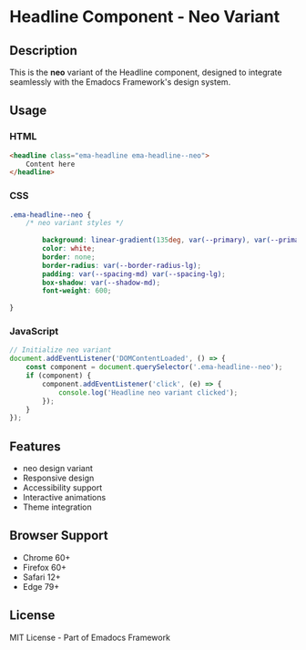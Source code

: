 # Headline Component - Neo Variant

## Description
This is the **neo** variant of the Headline component, designed to integrate seamlessly with the Emadocs Framework's design system.

## Usage

### HTML
```html
<headline class="ema-headline ema-headline--neo">
    Content here
</headline>
```

### CSS
```css
.ema-headline--neo {
    /* neo variant styles */
    
        background: linear-gradient(135deg, var(--primary), var(--primary-dark));
        color: white;
        border: none;
        border-radius: var(--border-radius-lg);
        padding: var(--spacing-md) var(--spacing-lg);
        box-shadow: var(--shadow-md);
        font-weight: 600;
    
}
```

### JavaScript
```javascript
// Initialize neo variant
document.addEventListener('DOMContentLoaded', () => {
    const component = document.querySelector('.ema-headline--neo');
    if (component) {
        component.addEventListener('click', (e) => {
            console.log('Headline neo variant clicked');
        });
    }
});
```

## Features
- neo design variant
- Responsive design
- Accessibility support
- Interactive animations
- Theme integration

## Browser Support
- Chrome 60+
- Firefox 60+
- Safari 12+
- Edge 79+

## License
MIT License - Part of Emadocs Framework
